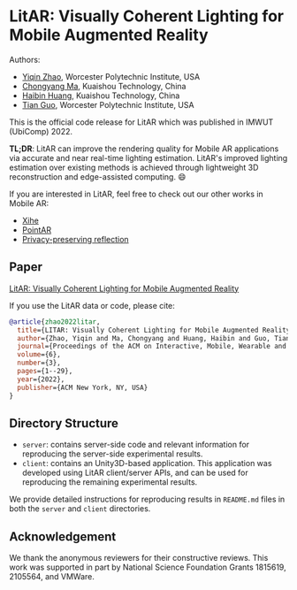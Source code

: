 # LitAR: Visually Coherent Lighting for Mobile Augmented Reality

Authors:
- [Yiqin Zhao](https://yiqinzhao.me), Worcester Polytechnic Institute, USA
- [Chongyang Ma](http://www.chongyangma.com), Kuaishou Technology, China
- [Haibin Huang](https://brotherhuang.github.io), Kuaishou Technology, China
- [Tian Guo](https://tianguo.info), Worcester Polytechnic Institute, USA

This is the official code release for LitAR which was published in IMWUT (UbiComp) 2022.

**TL;DR**: LitAR can improve the rendering quality for Mobile AR applications via accurate and near real-time lighting estimation. LitAR's improved lighting estimation over existing methods is achieved through lightweight 3D reconstruction and edge-assisted computing. 😄

If you are interested in LitAR, feel free to check out our other works in Mobile AR:
- [Xihe](https://github.com/cake-lab/Xihe)
- [PointAR](https://github.com/cake-lab/PointAR)
- [Privacy-preserving reflection](https://arxiv.org/pdf/2207.03056.pdf)


## Paper

[LitAR: Visually Coherent Lighting for Mobile Augmented Reality](https://arxiv.org/pdf/2301.06184.pdf)

If you use the LitAR data or code, please cite:

```bibtex
@article{zhao2022litar,
  title={LITAR: Visually Coherent Lighting for Mobile Augmented Reality},
  author={Zhao, Yiqin and Ma, Chongyang and Huang, Haibin and Guo, Tian},
  journal={Proceedings of the ACM on Interactive, Mobile, Wearable and Ubiquitous Technologies},
  volume={6},
  number={3},
  pages={1--29},
  year={2022},
  publisher={ACM New York, NY, USA}
}
```

## Directory Structure

- `server`: contains server-side code and relevant information for reproducing the server-side experimental results.
- `client`: contains an Unity3D-based application. This application was developed using LitAR client/server APIs, and can be used for reproducing the remaining experimental results.

We provide detailed instructions for reproducing results in `README.md` files in both the `server` and `client` directories.

## Acknowledgement

We thank the anonymous reviewers for their constructive reviews. This work was supported in part by National Science Foundation Grants 1815619, 2105564, and VMWare.
